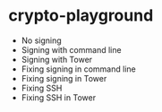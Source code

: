# crypto-playground

- No signing
- Signing with command line
- Signing with Tower
- Fixing signing in command line
- Fixing signing in Tower
- Fixing SSH
- Fixing SSH in Tower
